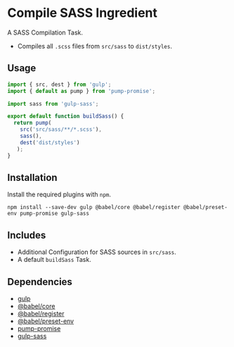 Compile SASS Ingredient
================================================================================

A SASS Compilation Task.

- Compiles all `.scss` files from `src/sass` to `dist/styles`.

Usage
--------------------------------------------------------------------------------

```javascript
import { src, dest } from 'gulp';
import { default as pump } from 'pump-promise';

import sass from 'gulp-sass';

export default function buildSass() {
  return pump(
    src('src/sass/**/*.scss'),
    sass(),
    dest('dist/styles')
   );
}
```

Installation
--------------------------------------------------------------------------------

Install the required plugins with `npm`.

`npm install --save-dev gulp @babel/core @babel/register @babel/preset-env pump-promise gulp-sass`

Includes
--------------------------------------------------------------------------------

- Additional Configuration for SASS sources in `src/sass`.
- A default `buildSass` Task.

Dependencies
--------------------------------------------------------------------------------

- [gulp](https://www.npmjs.com/package/gulp/)
- [@babel/core](https://www.npmjs.com/package/@babel/core/)
- [@babel/register](https://www.npmjs.com/package/@babel/register/)
- [@babel/preset-env](https://www.npmjs.com/package/@babel/preset-env/)
- [pump-promise](https://www.npmjs.com/package/pump-promise)
- [gulp-sass](https://www.npmjs.com/package/gulp-sass)
